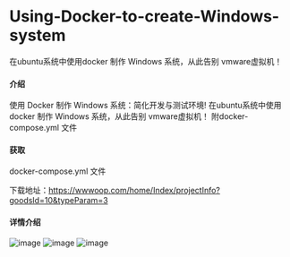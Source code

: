 # Using-Docker-to-create-Windows-system
在ubuntu系统中使用docker 制作 Windows 系统，从此告别 vmware虚拟机！
#### 介绍
使用 Docker 制作 Windows 系统：简化开发与测试环境!
在ubuntu系统中使用docker 制作 Windows 系统，从此告别 vmware虚拟机！
附docker-compose.yml 文件

#### 获取
docker-compose.yml 文件

下载地址：https://wwwoop.com/home/Index/projectInfo?goodsId=10&typeParam=3

#### 详情介绍
![image](https://github.com/user-attachments/assets/5e3d5c17-193d-4808-8bcf-67b0a2d157b6)
![image](https://github.com/user-attachments/assets/54abb00a-0b43-4241-8397-32c404d70870)
![image](https://github.com/user-attachments/assets/2cd40d5b-b24f-4cf5-90ad-088d5015f022)
